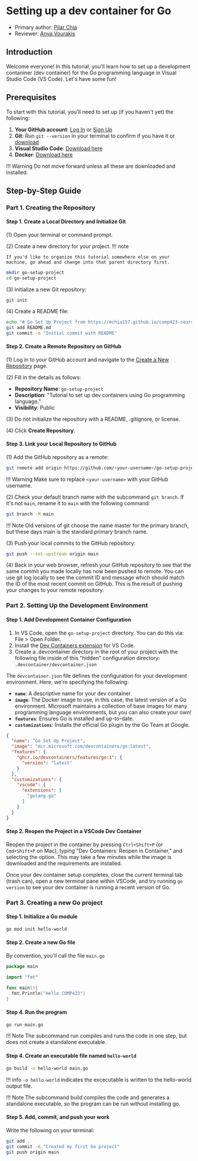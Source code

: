 # Setting up a dev container for Go

* Primary author: [Pilar Chia](https://github.com/mchia157)
* Reviewer: [Anya Vourakis](https://github.com/v-anya)

## Introduction
Welcome everyone! In this tutorial, you'll learn how to set up a development contaniner (dev container) for the Go programming language in Visual Studio Code (VS Code). Let's have some fun!

## Prerequisites 
To start with this tutorial, you'll need to set up (if you haven't yet) the following:

1. **Your GitHub account**: [Log In](https://github.com/login) or [Sign Up](https://github.com/signup?ref_cta=Sign+up&ref_loc=header+logged+out&ref_page=%2F&source=header-home)
2. **Git**: Run `git --version` in your terminal to confirm if you have it or [download](https://git-scm.com/book/en/v2/Getting-Started-Installing-Git)
3. **Visual Studio Code**: [Download here](https://code.visualstudio.com/)
4. **Docker**: [Download here](https://www.docker.com/products/docker-desktop/)

!!! Warning 
    Do not move forward unless all these are downloaded and installed. 

## Step-by-Step Guide

### Part 1. Creating the Repository
#### Step 1. Create a Local Directory and Initialize Git

(1) Open your terminal or command prompt.

(2) Create a new directory for your project. 
!!! note

    If you'd like to organize this tutorial somewhere else on your machine, go ahead and change into that parent directory first.

    
```bash
mkdir go-setup-project
cd go-setup-project
```

(3) Initialize a new Git repository:

`git init`

(4) Create a README file:

```bash
echo "# Go Set Up Project from https://mchia157.github.io/comp423-course-notes/tutorials/go-setup/" > README.md
git add README.md
git commit -m "Initial commit with README"
```
#### Step 2. Create a Remote Repository on GitHub
(1) Log in to your GitHub account and navigate to the [Create a New Repository](https://github.com/new) page.

(2) Fill in the details as follows:

* __Repository Name__: `go-setup-project`
* __Description__: "Tutorial to set up dev containers using Go programming language."
* __Visibility__: Public

(3) Do not initialize the repository with a README, .gitignore, or license.

(4) Click **Create Repository**.
#### Step 3. Link your Local Repository to GitHub
(1) Add the GitHub repository as a remote:

```bash
git remote add origin https://github.com/<your-username>/go-setup-project.git
```
!!! Warning
    Make sure to replace `<your-username>` with your GitHub username.

(2) Check your default branch name with the subcommand `git branch`. If it's not `main`, rename it to `main` with the following command:
```bash
git branch -M main
```
!!! Note
    Old versions of git choose the name master for the primary branch, but these days main is the standard primary branch name.

(3) Push your local commits to the GitHub repository:

```bash
git push --set-upstream origin main
```

(4) Back in your web browser, refresh your GitHub repository to see that the same commit you made locally has now been pushed to remote. You can use git log locally to see the commit ID and message which should match the ID of the most recent commit on GitHub. This is the result of pushing your changes to your remote repository.

### Part 2. Setting Up the Development Environment
#### Step 1. Add Development Container Configuration

1. In VS Code, open the `go-setup-project` directory. You can do this via: File > Open Folder.
2. Install the [Dev Containers extension](https://marketplace.visualstudio.com/items?itemName=ms-vscode-remote.remote-containers) for VS Code.
3. Create a .devcontainer directory in the root of your project with the following file inside of this "hidden" configuration directory:
`.devcontainer/devcontainer.json`

The `devcontainer.json` file defines the configuration for your development environment. Here, we're specifying the following:

* **`name`**: A descriptive name for your dev container.
* **`image`**: The Docker image to use, in this case, the latest version of a Go environment. Microsoft maintains a collection of base images for many programming language environments, but you can also create your own!
* **`features`**: Ensures Go is installed and up-to-date.
* **`customizations`**: Installs the official Go plugin by the Go Team at Google.
```json title=".devcontainer/devcontainer.json"
{
  "name": "Go Set Up Project",
  "image": "mcr.microsoft.com/devcontainers/go:latest",
  "features": {
    "ghcr.io/devcontainers/features/go:1": {
      "version": "latest"
    }
  },
  "customizations": {
    "vscode": {
      "extensions": [
        "golang.go"
      ]
    }
  }
}
```
#### Step 2. Reopen the Project in a VSCode Dev Container
Reopen the project in the container by pressing `Ctrl+Shift+P` (or `Cmd+Shift+P` on Mac), typing "Dev Containers: Reopen in Container," and selecting the option. This may take a few minutes while the image is downloaded and the requirements are installed.

Once your dev container setup completes, close the current terminal tab (trash can), open a new terminal pane within VSCode, and try running `go version` to see your dev container is running a recent version of Go.

### Part 3. Creating a new Go project
#### Step 1. Initialize a Go module

```bash
go mod init hello-world
```

#### Step 2. Create a new Go file 
By convention, you'll call the file `main.go`

``` go title="main.go"
package main

import "fmt"

func main(){
  fmt.Println("Hello COMP423")
}
```

#### Step 4. Run the program 

``` bash
go run main.go
```

!!! Note
    The subcommand run compiles and runs the code in one step, but does not create a standalone executable.

#### Step 4. Create an executable file named `hello-world`

``` bash
go build -o hello-world main.go
```
!!! info
    `-o hello-world` indicates the excecutable is written to the hello-world output file.

!!! Note
    The subcommand build compiles the code and generates a standalone executable, so the program can be run without installing go.

#### Step 5. Add, commit, and push your work

Write the following on your terminal:

``` bash
git add .
git commit -m "Created my first Go project"
git push origin main
```

